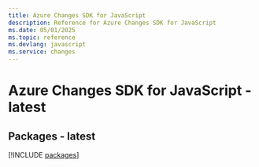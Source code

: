 ```yaml
---
title: Azure Changes SDK for JavaScript
description: Reference for Azure Changes SDK for JavaScript
ms.date: 05/01/2025
ms.topic: reference
ms.devlang: javascript
ms.service: changes
---
```

# Azure Changes SDK for JavaScript - latest
## Packages - latest
[!INCLUDE [packages](changes-index.md)]